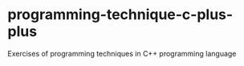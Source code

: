 # programming-technique-c-plus-plus
Exercises of programming techniques in C++ programming language
